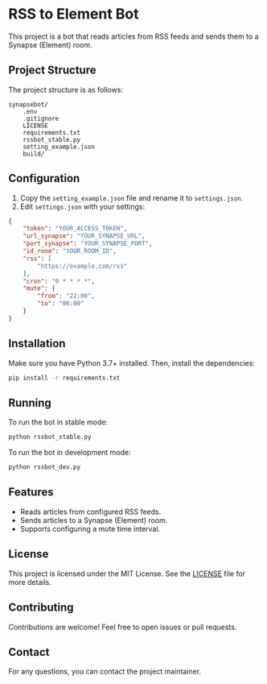 # RSS to Element Bot

This project is a bot that reads articles from RSS feeds and sends them to a Synapse (Element) room.

## Project Structure

The project structure is as follows:

```
synapsebot/
    .env
    .gitignore
    LICENSE
    requirements.txt
    rssbot_stable.py
    setting_example.json
    build/
```

## Configuration

1. Copy the `setting_example.json` file and rename it to `settings.json`.
2. Edit `settings.json` with your settings:

```json
{
    "token": "YOUR_ACCESS_TOKEN",
    "url_synapse": "YOUR_SYNAPSE_URL",
    "port_synapse": "YOUR_SYNAPSE_PORT",
    "id_room": "YOUR_ROOM_ID",
    "rss": [
        "https://example.com/rss"
    ],
    "cron": "0 * * * *",
    "mute": {
        "from": "22:00",
        "to": "06:00"
    }
}
```

## Installation

Make sure you have Python 3.7+ installed. Then, install the dependencies:

```sh
pip install -r requirements.txt
```

## Running

To run the bot in stable mode:

```sh
python rssbot_stable.py
```

To run the bot in development mode:

```sh
python rssbot_dev.py
```

## Features

- Reads articles from configured RSS feeds.
- Sends articles to a Synapse (Element) room.
- Supports configuring a mute time interval.

## License

This project is licensed under the MIT License. See the [LICENSE](LICENSE) file for more details.

## Contributing

Contributions are welcome! Feel free to open issues or pull requests.

## Contact

For any questions, you can contact the project maintainer.